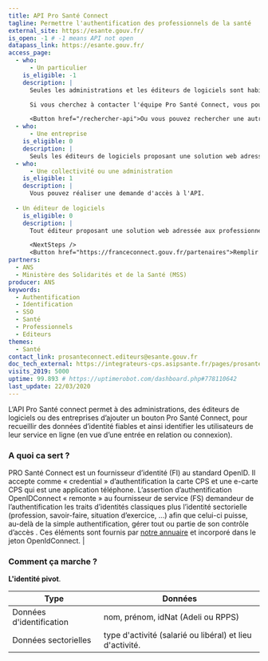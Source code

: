 ```yaml
---
title: API Pro Santé Connect
tagline: Permettre l'authentification des professionnels de la santé
external_site: https://esante.gouv.fr/
is_open: -1 # -1 means API not open
datapass_link: https://esante.gouv.fr/
access_page:
  - who:
      - Un particulier
    is_eligible: -1
    description: |
      Seules les administrations et les éditeurs de logiciels sont habilitées à utiliser l'API Pro Santé Connect ou intégrer le bouton Pro Santé Connect.

      Si vous cherchez à contacter l'équipe Pro Santé Connect, vous pouvez [contacter l'Agence Numérique en Santé](https://esante.gouv.fr/assistance)

      <Button href="/rechercher-api">Ou vous pouvez rechercher une autre API</Button>
  - who:
      - Une entreprise
    is_eligible: 0
    description: |
      Seuls les éditeurs de logiciels proposant une solution web adressée aux professionnels de santé peuvent demander à se raccorder à PRO Santé Connect.
  - who:
      - Une collectivité ou une administration
    is_eligible: 1
    description: |
      Vous pouvez réaliser une demande d'accès à l'API. 
      
  - Un éditeur de logiciels
    is_eligible: 0
    description: |
      Tout éditeur proposant une solution web adressée aux professionnels de santé et qui souhaite pouvoir authentifier des professionnels de santé peut demander à se raccorder à PRO Santé Connect. 

      <NextSteps />
      <Button href="https://franceconnect.gouv.fr/partenaires">Remplir une demande</Button>
partners:
  - ANS
  - Ministère des Solidarités et de la Santé (MSS)
producer: ANS
keywords:
  - Authentification
  - Identification
  - SSO
  - Santé
  - Professionnels
  - Editeurs
themes:
  - Santé
contact_link: prosanteconnect.editeurs@esante.gouv.fr
doc_tech_external: https://integrateurs-cps.asipsante.fr/pages/prosanteconnect/documentation-fs
visits_2019: 5000
uptime: 99.893 # https://uptimerobot.com/dashboard.php#778110642
last_update: 22/03/2020
---
```


L‘API Pro Santé connect permet à des administrations, des éditeurs de logiciels ou des entreprises d’ajouter un bouton Pro Santé Connect, pour recueillir des données d’identité fiables et ainsi identifier les utilisateurs de leur service en ligne (en vue d’une entrée en relation ou connexion).

### A quoi ca sert ?

PRO Santé Connect est un fournisseur d’identité (FI) au standard OpenID. Il accepte comme « credential » d’authentification la carte CPS et une e-carte CPS qui est une application téléphone. L’assertion d’authentification OpenIDConnect « remonte » au fournisseur de service (FS) demandeur de l’authentification les traits d’identités classiques plus l’identité sectorielle (profession, savoir-faire, situation d’exercice, …) afin que celui-ci puisse, au-delà de la simple authentification, gérer tout ou partie de son contrôle d’accès . Ces éléments sont fournis par [notre annuaire](https://annuaire.sante.fr) et incorporé dans le jeton OpenIdConnect.
                                                                                                                          |

### Comment ça marche ?

**L'identité pivot**.

| Type       | Données                      |
| --------- | -------------------------------- |
| Données d'identification       | nom, prénom, idNat (Adeli ou RPPS) |
| Données sectorielles   | type d'activité (salarié ou libéral) et lieu d'activité. |



